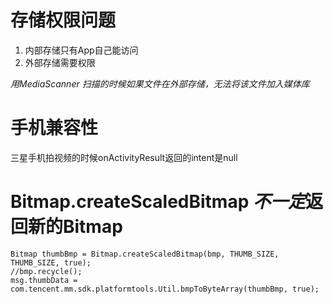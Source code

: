 # 存储权限问题

1. 内部存储只有App自己能访问
2. 外部存储需要权限

*用MediaScanner 扫描的时候如果文件在外部存储，无法将该文件加入媒体库*


# 手机兼容性
三星手机拍视频的时候onActivityResult返回的intent是null


# Bitmap.createScaledBitmap  *不一定*返回新的Bitmap
```
Bitmap thumbBmp = Bitmap.createScaledBitmap(bmp, THUMB_SIZE, THUMB_SIZE, true);
//bmp.recycle();
msg.thumbData = com.tencent.mm.sdk.platformtools.Util.bmpToByteArray(thumbBmp, true);
```
